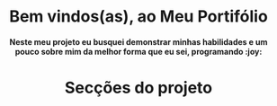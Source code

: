 <div align="center">
   <h1>Bem vindos(as), ao Meu Portifólio 
  <h4>Neste meu projeto eu busquei demonstrar minhas habilidades e um pouco sobre mim da melhor forma que eu sei, programando :joy:</h4>
</div>
  
<div align="Center">
  <h1>Secções do projeto</h1>
</div>
